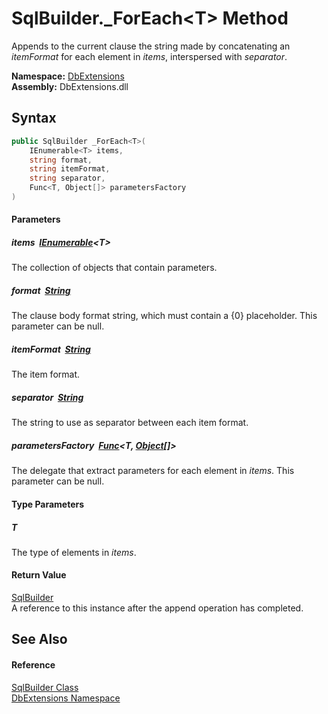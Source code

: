 SqlBuilder._ForEach&lt;T> Method
================================
Appends to the current clause the string made by concatenating an *itemFormat* for each element in *items*, interspersed with *separator*.
  
**Namespace:** [DbExtensions][1]  
**Assembly:** DbExtensions.dll

Syntax
------

```csharp
public SqlBuilder _ForEach<T>(
	IEnumerable<T> items,
	string format,
	string itemFormat,
	string separator,
	Func<T, Object[]> parametersFactory
)

```

#### Parameters

##### *items*  [IEnumerable][2]&lt;**T**>
The collection of objects that contain parameters.

##### *format*  [String][3]
The clause body format string, which must contain a {0} placeholder. This parameter can be null.

##### *itemFormat*  [String][3]
The item format.

##### *separator*  [String][3]
The string to use as separator between each item format.

##### *parametersFactory*  [Func][4]&lt;**T**, [Object][5][]>
The delegate that extract parameters for each element in *items*. This parameter can be null.

#### Type Parameters

##### *T*
The type of elements in *items*.

#### Return Value
[SqlBuilder][6]  
A reference to this instance after the append operation has completed.

See Also
--------

#### Reference
[SqlBuilder Class][6]  
[DbExtensions Namespace][1]  

[1]: ../README.md
[2]: https://learn.microsoft.com/dotnet/api/system.collections.generic.ienumerable-1
[3]: https://learn.microsoft.com/dotnet/api/system.string
[4]: https://learn.microsoft.com/dotnet/api/system.func-2
[5]: https://learn.microsoft.com/dotnet/api/system.object
[6]: README.md